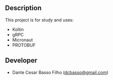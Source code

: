 ## Description

This project is for study and uses:
- Koltin
- gRPC
- Micronaut
- PROTOBUF

## Developer

- Dante Cesar Basso Filho (dcbasso@gmail.com)